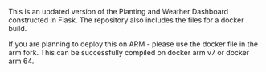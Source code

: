 This is an updated version of the Planting and Weather Dashboard constructed in Flask. The repository also includes the files for a docker build.

If you are planning to deploy this on ARM - please use the docker file in the arm fork. This can be successfully compiled on docker arm v7 or docker arm 64.
